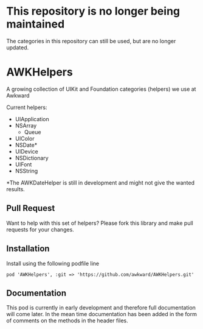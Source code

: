 # This repository is no longer being maintained

The categories in this repository can still be used, but are no longer updated. 

AWKHelpers
===============

A growing collection of UIKit and Foundation categories (helpers) we use at Awkward

Current helpers:
- UIApplication
- NSArray
  - Queue
- UIColor
- NSDate*
- UIDevice
- NSDictionary
- UIFont
- NSString

*The AWKDateHelper is still in development and might not give the wanted results.

## Pull Request

Want to help with this set of helpers? Please fork this library and make pull requests for your changes. 

## Installation

Install using the following podfile line 
```
pod 'AWKHelpers', :git => 'https://github.com/awkward/AWKHelpers.git'
```

## Documentation

This pod is currently in early development and therefore full documentation will come later. In the mean time documentation has been added in the form of comments on the methods in the header files.
